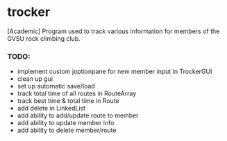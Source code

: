 # trocker
[Academic] Program used to track various information for members of the GVSU rock climbing club.


### TODO:

* implement custom joptionpane for new member input in TrockerGUI
* clean up gui
* set up automatic save/load
* track total time of all routes in RouteArray
* track best time & total time in Route
* add delete in LinkedList
* add ability to add/update route to member
* add ability to update member info
* add ability to delete member/route

